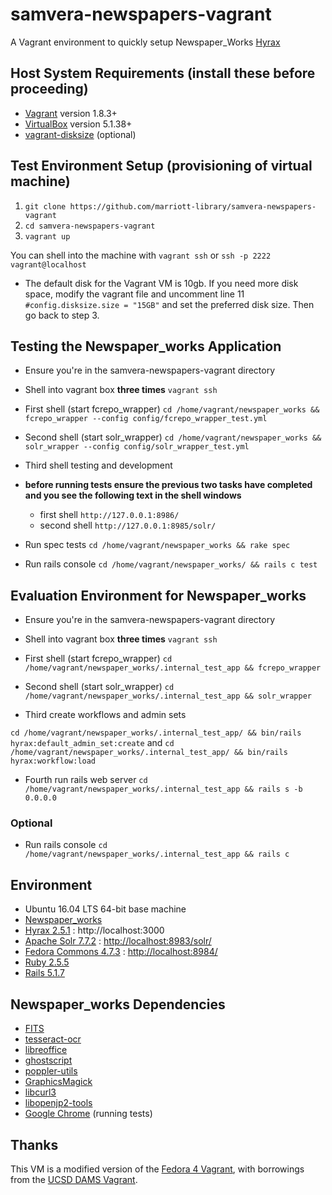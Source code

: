 # samvera-newspapers-vagrant

A Vagrant environment to quickly setup Newspaper_Works [Hyrax](https://hyrax.samvera.org/)

## Host System Requirements (install these before proceeding)

* [Vagrant](https://www.vagrantup.com/) version 1.8.3+
* [VirtualBox](https://www.virtualbox.org/) version 5.1.38+
* [vagrant-disksize](https://github.com/sprotheroe/vagrant-disksize) (optional)

## Test Environment Setup (provisioning of virtual machine)

1. `git clone https://github.com/marriott-library/samvera-newspapers-vagrant`
2. `cd samvera-newspapers-vagrant`
3. `vagrant up`

You can shell into the machine with `vagrant ssh` or `ssh -p 2222 vagrant@localhost`

* The default disk for the Vagrant VM is 10gb. If you need more disk space, modify the vagrant file and uncomment line 11 ` #config.disksize.size = "15GB"` and set the preferred disk size. Then go back to step 3.

## Testing the Newspaper_works Application

* Ensure you're in the samvera-newspapers-vagrant directory

* Shell into vagrant box **three times** `vagrant ssh`

* First shell (start fcrepo_wrapper)
`cd /home/vagrant/newspaper_works && fcrepo_wrapper --config config/fcrepo_wrapper_test.yml`

* Second shell (start solr_wrapper)
`cd /home/vagrant/newspaper_works && solr_wrapper --config config/solr_wrapper_test.yml`
* Third shell testing and development

* **before running tests ensure the previous two tasks have completed and you see the following text in the shell windows**
  * first shell `http://127.0.0.1:8986/`
  * second shell `http://127.0.0.1:8985/solr/`

* Run spec tests
`cd /home/vagrant/newspaper_works && rake spec`

* Run rails console
`cd /home/vagrant/newspaper_works/ && rails c test`

## Evaluation Environment for Newspaper_works

* Ensure you're in the samvera-newspapers-vagrant directory

* Shell into vagrant box **three times** `vagrant ssh`

* First shell (start fcrepo_wrapper)
`cd /home/vagrant/newspaper_works/.internal_test_app && fcrepo_wrapper`

* Second shell (start solr_wrapper)
`cd /home/vagrant/newspaper_works/.internal_test_app && solr_wrapper`

* Third create workflows and admin sets

`cd /home/vagrant/newspaper_works/.internal_test_app/ && bin/rails hyrax:default_admin_set:create`
and
`cd /home/vagrant/newspaper_works/.internal_test_app/ && bin/rails hyrax:workflow:load`

* Fourth run rails web server
`cd /home/vagrant/newspaper_works/.internal_test_app && rails s -b 0.0.0.0`

### Optional

* Run rails console
`cd /home/vagrant/newspaper_works/.internal_test_app && rails c`

## Environment

* Ubuntu 16.04 LTS 64-bit base machine
* [Newspaper_works](https://github.com/marriott-library/newspaper_works)
* [Hyrax 2.5.1](https://github.com/samvera/hyrax) : http://localhost:3000
* [Apache Solr 7.7.2](http://lucene.apache.org/solr/) :  [http://localhost:8983/solr/](http://localhost:8983/solr/)
* [Fedora Commons 4.7.3](http://fedorarepository.org/) :  [http://localhost:8984/](http://localhost:8984/)
* [Ruby 2.5.5](https://rubyonrails.org/)
* [Rails 5.1.7](https://rubyonrails.org/)

## Newspaper_works Dependencies

  * [FITS](https://projects.iq.harvard.edu/fits/home)
  * [tesseract-ocr](https://github.com/tesseract-ocr/)
  * [libreoffice](https://www.libreoffice.org/)
  * [ghostscript](https://www.ghostscript.com/)
  * [poppler-utils](https://poppler.freedesktop.org/)
  * [GraphicsMagick](http://www.graphicsmagick.org/)
  * [libcurl3](https://packages.ubuntu.com/search?keywords=libcurl3)
  * [libopenjp2-tools](https://www.openjpeg.org/)
  * [Google Chrome](https://www.google.com/chrome/) (running tests)

## Thanks

This VM is a modified version of the [Fedora 4 Vagrant](http://github.com/fcrepo4-exts/fcrepo4-vagrant), with borrowings from the [UCSD DAMS Vagrant](https://github.com/ucsdlib/dams-vagrant).
